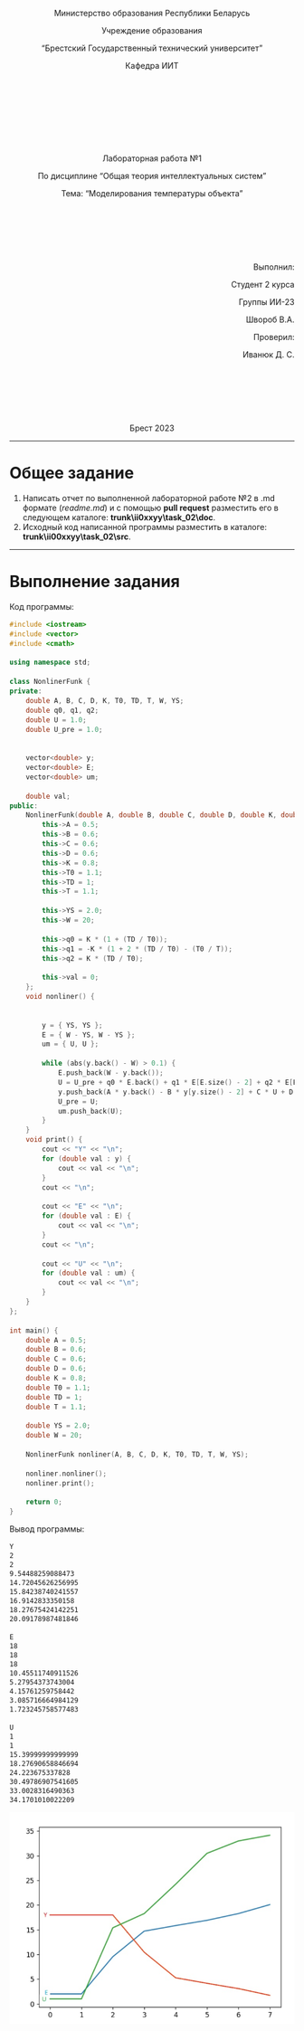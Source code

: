 <p align="center"> Министерство образования Республики Беларусь</p>
<p align="center">Учреждение образования</p>
<p align="center">“Брестский Государственный технический университет”</p>
<p align="center">Кафедра ИИТ</p>
<br><br><br><br><br><br><br>
<p align="center">Лабораторная работа №1</p>
<p align="center">По дисциплине “Общая теория интеллектуальных систем”</p>
<p align="center">Тема: “Моделирования температуры объекта”</p>
<br><br><br><br><br>
<p align="right">Выполнил:</p>
<p align="right">Студент 2 курса</p>
<p align="right">Группы ИИ-23</p>
<p align="right">Швороб В.А.</p>
<p align="right">Проверил:</p>
<p align="right">Иванюк Д. С.</p>
<br><br><br><br><br>
<p align="center">Брест 2023</p>

---

# Общее задание

1. Написать отчет по выполненной лабораторной работе №2 в .md формате (_readme.md_) и с помощью **pull request** разместить его в следующем каталоге: **trunk\ii0xxyy\task_02\doc**.
2. Исходный код написанной программы разместить в каталоге: **trunk\ii00xxyy\task_02\src**.

---

# Выполнение задания

Код программы:

```C++
#include <iostream>
#include <vector>
#include <cmath>

using namespace std;

class NonlinerFunk {
private:
    double A, B, C, D, K, T0, TD, T, W, YS;
    double q0, q1, q2;
    double U = 1.0;
    double U_pre = 1.0;


    vector<double> y;
    vector<double> E;
    vector<double> um;

    double val;
public:
    NonlinerFunk(double A, double B, double C, double D, double K, double T0, double TD, double T, double W, double YS) {
        this->A = 0.5;
        this->B = 0.6;
        this->C = 0.6;
        this->D = 0.6;
        this->K = 0.8;
        this->T0 = 1.1;
        this->TD = 1;
        this->T = 1.1;

        this->YS = 2.0;
        this->W = 20;

        this->q0 = K * (1 + (TD / T0));
        this->q1 = -K * (1 + 2 * (TD / T0) - (T0 / T));
        this->q2 = K * (TD / T0);

        this->val = 0;
    };
    void nonliner() {


        y = { YS, YS };
        E = { W - YS, W - YS };
        um = { U, U };

        while (abs(y.back() - W) > 0.1) {
            E.push_back(W - y.back());
            U = U_pre + q0 * E.back() + q1 * E[E.size() - 2] + q2 * E[E.size() - 3];
            y.push_back(A * y.back() - B * y[y.size() - 2] + C * U + D * sin(U_pre));
            U_pre = U;
            um.push_back(U);
        }
    }
    void print() {
        cout << "Y" << "\n";
        for (double val : y) {
            cout << val << "\n";
        }
        cout << "\n";

        cout << "E" << "\n";
        for (double val : E) {
            cout << val << "\n";
        }
        cout << "\n";

        cout << "U" << "\n";
        for (double val : um) {
            cout << val << "\n";
        }
    }
};

int main() {
    double A = 0.5;
    double B = 0.6;
    double C = 0.6;
    double D = 0.6;
    double K = 0.8;
    double T0 = 1.1;
    double TD = 1;
    double T = 1.1;

    double YS = 2.0;
    double W = 20;

    NonlinerFunk nonliner(A, B, C, D, K, T0, TD, T, W, YS);

    nonliner.nonliner();
    nonliner.print();

    return 0;
}

```

Вывод программы:

```
Y
2
2
9.54488259088473
14.72045626256995
15.84238740241557
16.9142833350158
18.27675424142251
20.09178987481846

E
18
18
18
10.45511740911526
5.27954373743004
4.15761259758442
3.085716664984129
1.723245758577483

U
1
1
15.39999999999999
18.27690658846694
24.223675337828
30.49786907541605
33.0028316490363
34.1701010022209
```

![График](nonliney.png)
